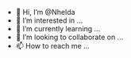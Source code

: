 - 👋 Hi, I’m @Nhelda
- 👀 I’m interested in ...
- 🌱 I’m currently learning ...
- 💞️ I’m looking to collaborate on ...
- 📫 How to reach me ...

<!---
Nhelda/Nhelda is a ✨ special ✨ repository because its `README.md` (this file) appears on your GitHub profile.
You can click the Preview link to take a look at your changes.
--->
